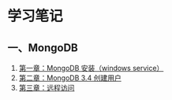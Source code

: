 # 学习笔记

## 一、MongoDB
1. [第一章：MongoDB 安装（windows service）](./MongoDB/Install.md)
2. [第二章：MongoDB 3.4 创建用户](./MongoDB/UserAuthentication.md)
3. [第三章：远程访问](./MongoDB/RemoteAccess.md)
